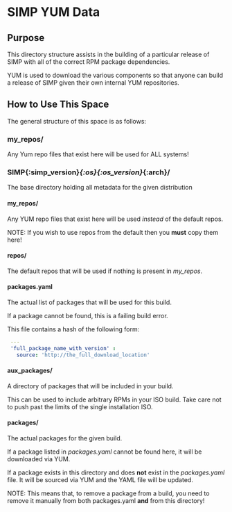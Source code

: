 # SIMP YUM Data

## Purpose

This directory structure assists in the building of a particular release of
SIMP with all of the correct RPM package dependencies.

YUM is used to download the various components so that anyone can build a
release of SIMP given their own internal YUM repositories.

## How to Use This Space

The general structure of this space is as follows:

### my_repos/

Any Yum repo files that exist here will be used for ALL systems!

### SIMP{:simp_version}_{:os}{:os_version}_{:arch}/

The base directory holding all metadata for the given distribution

#### my_repos/

Any YUM repo files that exist here will be used *instead* of the default repos.

NOTE: If you wish to use repos from the default then you **must** copy them here!

#### repos/

The default repos that will be used if nothing is present in *my_repos*.

#### packages.yaml

The actual list of packages that will be used for this build.

If a package cannot be found, this is a failing build error.

This file contains a hash of the following form:

```yaml
 ---
 'full_package_name_with_version' :
   source: 'http://the_full_download_location'
```

#### aux_packages/

A directory of packages that will be included in your build.

This can be used to include arbitrary RPMs in your ISO build. Take care not to
push past the limits of the single installation ISO.

#### packages/

The actual packages for the given build.

If a package listed in _packages.yaml_ cannot be found here, it will be
downloaded via YUM.

If a package exists in this directory and does **not** exist in
the _packages.yaml_ file. It will be sourced via YUM and the YAML file will
be updated.

NOTE: This means that, to remove a package from a build, you need to remove it
manually from both packages.yaml **and** from this directory!

